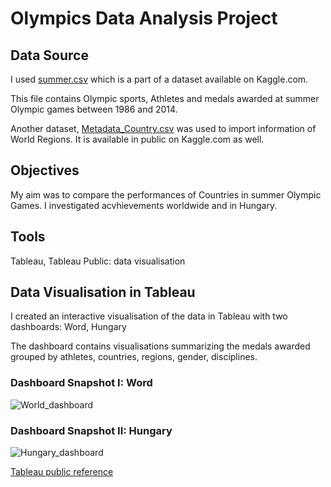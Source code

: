 # Olympics Data Analysis Project

## Data Source

I used [summer.csv]( https://talapkapetra.github.io/Olympics-project/summer.csv) which is a part of a dataset available on Kaggle.com.

This file contains Olympic sports, Athletes and medals awarded at summer Olympic games between 1986 and 2014.

Another dataset, [Metadata_Country.csv](https://talapkapetra.github.io/Olympics-project/Metadata_Country.csv) was used to import information of World Regions. It is available in public on Kaggle.com as well.

## Objectives

My aim was to compare the performances of Countries in summer Olympic Games. I investigated acvhievements worldwide and in Hungary.

## Tools

Tableau, Tableau Public: data visualisation

## Data Visualisation in Tableau

I created an interactive visualisation of the data in Tableau with two dashboards: Word, Hungary

The dashboard contains visualisations summarizing the medals awarded grouped by athletes, countries, regions, gender, disciplines.

### Dashboard Snapshot I:  Word

![World_dashboard](https://github.com/user-attachments/assets/1383c3c0-7c6d-47f8-a0bf-e5c9a1b2c15d)

### Dashboard Snapshot II:  Hungary

![Hungary_dashboard](https://github.com/user-attachments/assets/93053a9f-fdfe-41fd-99f2-92deba2c6174)

[Tableau public reference](https://talapkapetra.github.io/Olympics-project/Olympic_Project.html)

